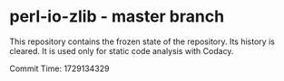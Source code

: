 # perl-io-zlib - master branch

This repository contains the frozen state of the repository.
Its history is cleared. It is used only for static code
analysis with Codacy.

Commit Time: 1729134329